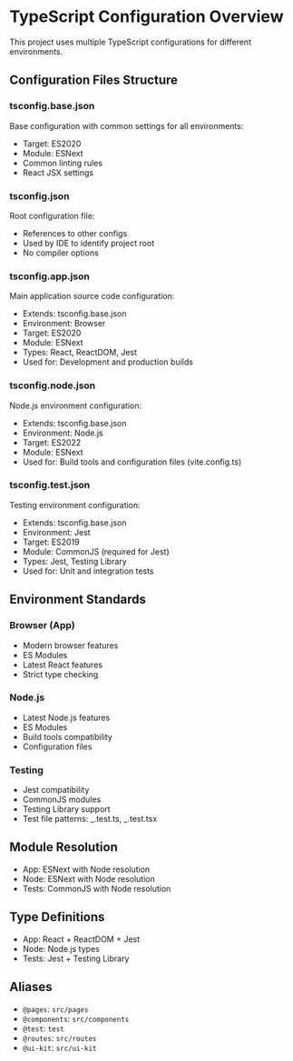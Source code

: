 # TypeScript Configuration Overview

This project uses multiple TypeScript configurations for different environments.

## Configuration Files Structure

### tsconfig.base.json

Base configuration with common settings for all environments:

- Target: ES2020
- Module: ESNext
- Common linting rules
- React JSX settings

### tsconfig.json

Root configuration file:

- References to other configs
- Used by IDE to identify project root
- No compiler options

### tsconfig.app.json

Main application source code configuration:

- Extends: tsconfig.base.json
- Environment: Browser
- Target: ES2020
- Module: ESNext
- Types: React, ReactDOM, Jest
- Used for: Development and production builds

### tsconfig.node.json

Node.js environment configuration:

- Extends: tsconfig.base.json
- Environment: Node.js
- Target: ES2022
- Module: ESNext
- Used for: Build tools and configuration files (vite.config.ts)

### tsconfig.test.json

Testing environment configuration:

- Extends: tsconfig.base.json
- Environment: Jest
- Target: ES2019
- Module: CommonJS (required for Jest)
- Types: Jest, Testing Library
- Used for: Unit and integration tests

## Environment Standards

### Browser (App)

- Modern browser features
- ES Modules
- Latest React features
- Strict type checking

### Node.js

- Latest Node.js features
- ES Modules
- Build tools compatibility
- Configuration files

### Testing

- Jest compatibility
- CommonJS modules
- Testing Library support
- Test file patterns: _.test.ts, _.test.tsx

## Module Resolution

- App: ESNext with Node resolution
- Node: ESNext with Node resolution
- Tests: CommonJS with Node resolution

## Type Definitions

- App: React + ReactDOM + Jest
- Node: Node.js types
- Tests: Jest + Testing Library

## Aliases

- `@pages`: `src/pages`
- `@components`: `src/components`
- `@test`: `test`
- `@routes`: `src/routes`
- `@ui-kit`: `src/ui-kit`
